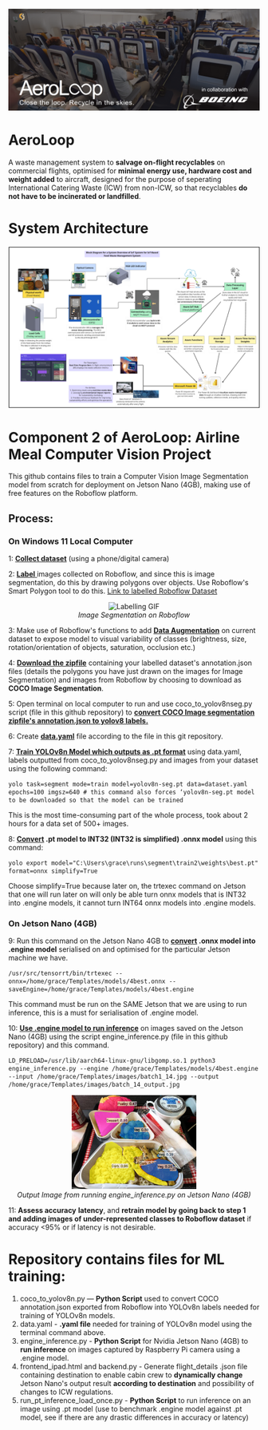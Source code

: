 ![Alt text](pictures/banner2.png)
# AeroLoop
A waste management system to **salvage on-flight recyclables** on commercial flights, optimised for **minimal energy use, hardware cost and weight added** to aircraft, designed for the purpose of seperating International Catering Waste (ICW) from non-ICW, so that recyclables **do not have to be incinerated or landfilled**.

# System Architecture
![Alt text](pictures/SystemArchitecture.png)


# Component 2 of AeroLoop: Airline Meal Computer Vision Project
This github contains files to train a Computer Vision Image Segmentation model from scratch for deployment on Jetson Nano (4GB), making use of free features on the Roboflow platform.
## Process:
### On Windows 11 Local Computer
1: <ins>**Collect dataset**</ins> (using a phone/digital camera) <br>

2: <ins>**Label** </ins> images collected on Roboflow, and since this is image segmentation, do this by drawing polygons over objects. Use Roboflow's Smart Polygon tool to do this. [Link to labelled Roboflow Dataset](https://app.roboflow.com/boeing-yqqas/computer-vision-project-fonhr/models)<br>

<p align="center">
  <img src="pictures/labelling2.gif" width="600" alt="Labelling GIF" /><br>
  <i>Image Segmentation on Roboflow</i>
</p>

3: Make use of Roboflow's functions to add <ins>**Data Augmentation**</ins> on current dataset to expose model to visual variability of classes (brightness, size, rotation/orientation of objects, saturation, occlusion etc.) <br>

4: <ins>**Download the zipfile**</ins> containing your labelled dataset's annotation.json files (details the polygons you have just drawn on the images for Image Segmentation) and images from Roboflow by choosing to download as **COCO Image Segmentation**.

5: Open terminal on local computer to run and use coco_to_yolov8nseg.py script (file in this github repository) to **<ins>convert COCO Image segmentation zipfile's annotation.json to yolov8 labels.</ins>** <br>

6: Create <ins>**data.yaml**</ins> file according to the file in this git repository. <br>

7: <ins>**<ins>Train YOLOv8n Model which outputs as .pt format</ins>**</ins> using data.yaml, labels outputted from coco_to_yolov8nseg.py and images from your dataset using the following command: <br>

```
yolo task=segment mode=train model=yolov8n-seg.pt data=dataset.yaml epochs=100 imgsz=640 # this command also forces ‘yolov8n-seg.pt model to be downloaded so that the model can be trained
```

This is the most time-consuming part of the whole process, took about 2 hours for a data set of 500+ images. <br>

8: <ins>**Convert</ins> .pt model to INT32 (INT32 is simplified) .onnx model** using this command:
```
yolo export model="C:\Users\grace\runs\segment\train2\weights\best.pt" format=onnx simplify=True
```
Choose simplify=True because later on, the trtexec command on Jetson that one will run later on will only be able turn onnx models that is INT32 into .engine models, it cannot turn INT64 onnx models into .engine models. <br>

### On Jetson Nano (4GB)
9:  Run this command on the Jetson Nano 4GB to **<ins>convert</ins> .onnx model into .engine model** serialised on and optimised for the particular Jetson machine we have. <br>

```
/usr/src/tensorrt/bin/trtexec --onnx=/home/grace/Templates/models/4best.onnx --saveEngine=/home/grace/Templates/models/4best.engine
```

This command must be run on the SAME Jetson that we are using to run inference, this is a must for serialisation of .engine model. <br>

10: <ins>**Use .engine model to run inference**</ins> on images saved on the Jetson Nano (4GB) using the script engine_inference.py (file in this github repository) and this command. <br>

```
LD_PRELOAD=/usr/lib/aarch64-linux-gnu/libgomp.so.1 python3 engine_inference.py --engine /home/grace/Templates/models/4best.engine --input /home/grace/Templates/images/batch1_14.jpg --output /home/grace/Templates/images/batch_14_output.jpg
```

<p align="center">
  <img src="pictures/output_image8.jpg" width="250" alt="Setup Pic" style="display: inline-block;"/><br>
  <i>Output Image from running engine_inference.py on Jetson Nano (4GB)</i></br>
</p>

11: **Assess accuracy** **latency**, and **retrain model by going back to step 1 and adding images of under-represented classes to Roboflow dataset** if accuracy <95% or if latency is not desirable. <br>




# Repository contains files for ML training:
1. coco_to_yolov8n.py — **Python Script** used to convert COCO annotation.json exported from Roboflow into YOLOv8n labels needed for training of YOLOv8n models.
2. data.yaml - **.yaml file** needed for training of YOLOv8n model using the terminal command above.
3. engine_inference.py -  **Python Script** for Nvidia Jetson Nano (4GB) to **run inference** on images captured by Raspberry Pi camera using a .engine model.
4. frontend_ipad.html and backend.py - Generate flight_details .json file containing destination to enable cabin crew to **dynamically change** Jetson Nano's output result **according to destination** and possibility of changes to ICW regulations.
5. run_pt_inference_load_once.py - **Python Script** to run inference on an image using .pt model (use to benchmark .engine model against .pt model, see if there are any drastic differences in accuracy or latency)


